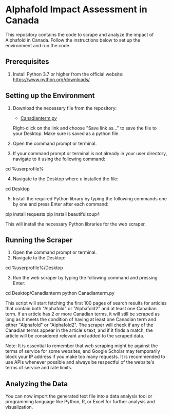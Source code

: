 # Alphafold Impact Assessment in Canada

This repository contains the code to scrape and analyze the impact of Alphafold in Canada. Follow the instructions below to set up the environment and run the code.

## Prerequisites

1. Install Python 3.7 or higher from the official website: https://www.python.org/downloads/

## Setting up the Environment

1. Download the necessary file from the repository:

   - [Canadianterm.py](https://raw.githubusercontent.com/Williamhsu1999/AlphaFold/main/Beautifulsoup/Canadianterm.py)

   Right-click on the link and choose "Save link as..." to save the file to your Desktop. Make sure is saved as a python file. 

2. Open the command prompt or terminal.

3. If your command prompt or terminal is not already in your user directory, navigate to it using the following command:

cd %userprofile%

4. Navigate to the Desktop where u installed the file:

cd Desktop

5. Install the required Python library by typing the following commands one by one and press Enter after each command:

pip install requests
pip install beautifulsoup4

This will install the necessary Python libraries for the web scraper.

## Running the Scraper

1. Open the command prompt or terminal.
2. Navigate to the Desktop:

cd %userprofile%/Desktop

3. Run the web scraper by typing the following command and pressing Enter:

cd Desktop/Canadianterm
python Canadianterm.py


This script will start fetching the first 100 pages of search results for articles that contain both "Alphafold" or "Alphafold2" and at least one Canadian term. If an article has 2 or more Canadian terms, it will still be scraped as long as it meets the condition of having at least one Canadian term and either "Alphafold" or "Alphafold2". The scraper will check if any of the Canadian terms appear in the article's text, and if it finds a match, the article will be considered relevant and added to the scraped data.

Note: It is essential to remember that web scraping might be against the terms of service for some websites, and Google Scholar may temporarily block your IP address if you make too many requests. It is recommended to use APIs whenever possible and always be respectful of the website's terms of service and rate limits.

## Analyzing the Data

You can now import the generated text file into a data analysis tool or programming language like Python, R, or Excel for further analysis and visualization.







